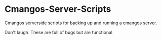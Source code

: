 # Cmangos-Server-Scripts
Cmangos serverside scripts for backing up and running a cmangos server.

Don't laugh.  These are full of bugs but are functional.

